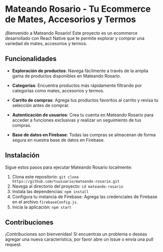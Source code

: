 # Mateando Rosario - Tu Ecommerce de Mates, Accesorios y Termos

¡Bienvenido a Mateando Rosario! Este proyecto es un ecommerce desarrollado con React Native que te permite explorar y comprar una variedad de mates, accesorios y termos.

## Funcionalidades

- **Exploración de productos**: Navega fácilmente a través de la amplia gama de productos disponibles en Mateando Rosario.

- **Categorías**: Encuentra productos más rápidamente filtrando por categorías como mates, accesorios y termos.

- **Carrito de compras**: Agrega tus productos favoritos al carrito y revisa tu selección antes de comprar.

- **Autenticación de usuarios**: Crea tu cuenta en Mateando Rosario para acceder a funciones exclusivas y realizar un seguimiento de tus compras.

- **Base de datos en Firebase**: Todas las compras se almacenan de forma segura en nuestra base de datos en Firebase.

## Instalación

Sigue estos pasos para ejecutar Mateando Rosario localmente:

1. Clona este repositorio: `git clone https://github.com/tuusuario/mateando-rosario.git`
2. Navega al directorio del proyecto: `cd mateando-rosario`
3. Instala las dependencias: `npm install`
4. Configura tu instancia de Firebase: Agrega las credenciales de Firebase en el archivo `firebaseConfig.js`.
5. Inicia la aplicación: `npm start`

## Contribuciones

¡Contribuciones son bienvenidas! Si encuentras un problema o deseas agregar una nueva característica, por favor abre un issue o envía una pull request.